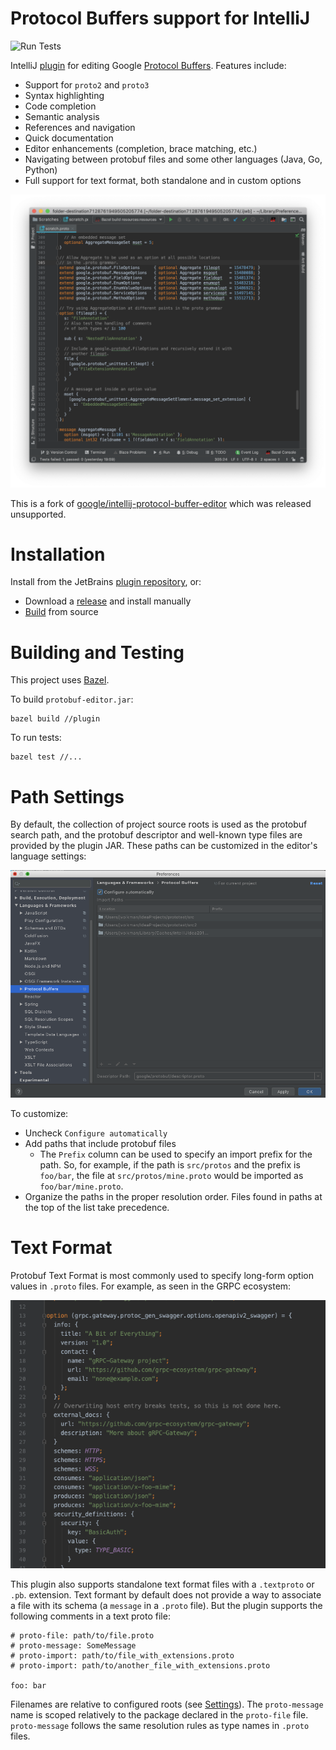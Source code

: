 # Protocol Buffers support for IntelliJ

![Run Tests](https://github.com/jvolkman/intellij-protobuf-editor/workflows/Run%20Tests/badge.svg) 

IntelliJ [plugin](https://plugins.jetbrains.com/plugin/14004-protocol-buffer-editor) for editing Google [Protocol Buffers](https://developers.google.com/protocol-buffers). Features include:

* Support for `proto2` and `proto3`
* Syntax highlighting
* Code completion
* Semantic analysis
* References and navigation
* Quick documentation
* Editor enhancements (completion, brace matching, etc.)
* Navigating between protobuf files and some other languages (Java, Go, Python)
* Full support for text format, both standalone and in custom options

![Editor](doc/editor.png)

This is a fork of [google/intellij-protocol-buffer-editor](https://github.com/google/intellij-protocol-buffer-editor) which was released unsupported.

# Installation

Install from the JetBrains [plugin repository](https://plugins.jetbrains.com/plugin/14004-protocol-buffer-editor), or:
* Download a [release](https://github.com/jvolkman/intellij-protobuf-editor/releases) and install manually
* [Build](#building-and-testing) from source

# Building and Testing

This project uses [Bazel](https://bazel.build/).

To build `protobuf-editor.jar`:

```
bazel build //plugin
```

To run tests:
```
bazel test //...
```

# Path Settings

By default, the collection of project source roots is used as the protobuf search path, and the protobuf descriptor and
well-known type files are provided by the plugin JAR. These paths can be customized in the editor's language settings: 

![Settings](doc/settings.png)

To customize:
* Uncheck `Configure automatically`
* Add paths that include protobuf files
  * The `Prefix` column can be used to specify an import prefix for the path. So, for example, if the path is 
    `src/protos` and the prefix is `foo/bar`, the file at `src/protos/mine.proto` would be imported as
    `foo/bar/mine.proto`.
* Organize the paths in the proper resolution order. Files found in paths at the top of the list take precedence.


# Text Format

Protobuf Text Format is most commonly used to specify long-form option values in `.proto` files. For example, as seen
in the GRPC ecosystem:

![GRPC example](doc/grpc.png)

This plugin also supports standalone text format files with a `.textproto` or `.pb`. extension. Text formant by default
does not provide a way to associate a file with its schema (a `message` in a `.proto` file). But the plugin supports
the following comments in a text proto file:

```
# proto-file: path/to/file.proto
# proto-message: SomeMessage
# proto-import: path/to/file_with_extensions.proto
# proto-import: path/to/another_file_with_extensions.proto

foo: bar
``` 

Filenames are relative to configured roots (see [Settings](#path-settings)). The `proto-message` name is scoped 
relatively to the package declared in the `proto-file` file. `proto-message` follows the same resolution rules as type 
names in `.proto` files. 
